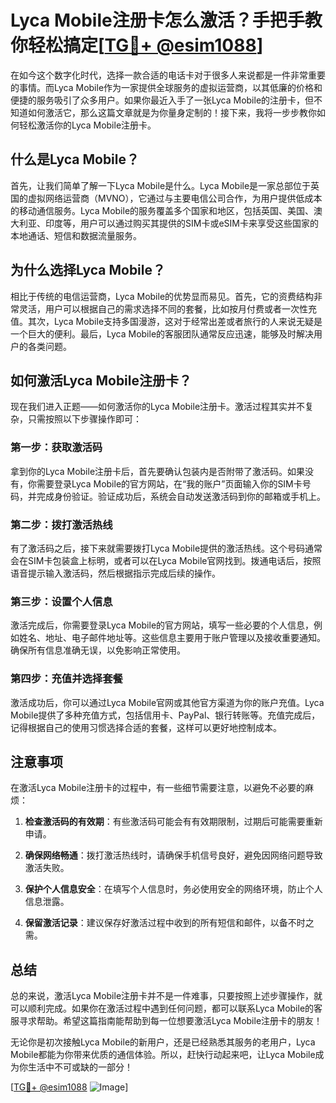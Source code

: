 # Lyca Mobile注册卡怎么激活？手把手教你轻松搞定[[TG💪+ @esim1088](https://t.me/s/esim1088)]

在如今这个数字化时代，选择一款合适的电话卡对于很多人来说都是一件非常重要的事情。而Lyca Mobile作为一家提供全球服务的虚拟运营商，以其低廉的价格和便捷的服务吸引了众多用户。如果你最近入手了一张Lyca Mobile的注册卡，但不知道如何激活它，那么这篇文章就是为你量身定制的！接下来，我将一步步教你如何轻松激活你的Lyca Mobile注册卡。

## 什么是Lyca Mobile？

首先，让我们简单了解一下Lyca Mobile是什么。Lyca Mobile是一家总部位于英国的虚拟网络运营商（MVNO），它通过与主要电信公司合作，为用户提供低成本的移动通信服务。Lyca Mobile的服务覆盖多个国家和地区，包括英国、美国、澳大利亚、印度等，用户可以通过购买其提供的SIM卡或eSIM卡来享受这些国家的本地通话、短信和数据流量服务。

## 为什么选择Lyca Mobile？

相比于传统的电信运营商，Lyca Mobile的优势显而易见。首先，它的资费结构非常灵活，用户可以根据自己的需求选择不同的套餐，比如按月付费或者一次性充值。其次，Lyca Mobile支持多国漫游，这对于经常出差或者旅行的人来说无疑是一个巨大的便利。最后，Lyca Mobile的客服团队通常反应迅速，能够及时解决用户的各类问题。

## 如何激活Lyca Mobile注册卡？

现在我们进入正题——如何激活你的Lyca Mobile注册卡。激活过程其实并不复杂，只需按照以下步骤操作即可：

### 第一步：获取激活码

拿到你的Lyca Mobile注册卡后，首先要确认包装内是否附带了激活码。如果没有，你需要登录Lyca Mobile的官方网站，在“我的账户”页面输入你的SIM卡号码，并完成身份验证。验证成功后，系统会自动发送激活码到你的邮箱或手机上。

### 第二步：拨打激活热线

有了激活码之后，接下来就需要拨打Lyca Mobile提供的激活热线。这个号码通常会在SIM卡包装盒上标明，或者可以在Lyca Mobile官网找到。拨通电话后，按照语音提示输入激活码，然后根据指示完成后续的操作。

### 第三步：设置个人信息

激活完成后，你需要登录Lyca Mobile的官方网站，填写一些必要的个人信息，例如姓名、地址、电子邮件地址等。这些信息主要用于账户管理以及接收重要通知。确保所有信息准确无误，以免影响正常使用。

### 第四步：充值并选择套餐

激活成功后，你可以通过Lyca Mobile官网或其他官方渠道为你的账户充值。Lyca Mobile提供了多种充值方式，包括信用卡、PayPal、银行转账等。充值完成后，记得根据自己的使用习惯选择合适的套餐，这样可以更好地控制成本。

## 注意事项

在激活Lyca Mobile注册卡的过程中，有一些细节需要注意，以避免不必要的麻烦：

1. **检查激活码的有效期**：有些激活码可能会有有效期限制，过期后可能需要重新申请。
   
2. **确保网络畅通**：拨打激活热线时，请确保手机信号良好，避免因网络问题导致激活失败。

3. **保护个人信息安全**：在填写个人信息时，务必使用安全的网络环境，防止个人信息泄露。

4. **保留激活记录**：建议保存好激活过程中收到的所有短信和邮件，以备不时之需。

## 总结

总的来说，激活Lyca Mobile注册卡并不是一件难事，只要按照上述步骤操作，就可以顺利完成。如果你在激活过程中遇到任何问题，都可以联系Lyca Mobile的客服寻求帮助。希望这篇指南能帮助到每一位想要激活Lyca Mobile注册卡的朋友！

无论你是初次接触Lyca Mobile的新用户，还是已经熟悉其服务的老用户，Lyca Mobile都能为你带来优质的通信体验。所以，赶快行动起来吧，让Lyca Mobile成为你生活中不可或缺的一部分！

[[TG💪+ @esim1088](https://t.me/s/esim1088) ![Image](https://i.postimg.cc/4NQfJmqS/Snipaste-2025-05-13-00-14-12.png)]
